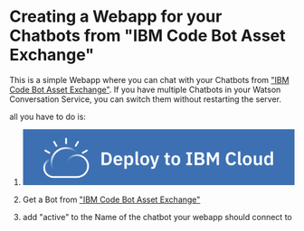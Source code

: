 # Creating a Webapp for your Chatbots from "IBM Code Bot Asset Exchange"

This is a simple Webapp where you can chat with your Chatbots from ["IBM Code Bot Asset Exchange"](https://developer.ibm.com/code/exchanges/bots).
If you have multiple Chatbots in your Watson Conversation Service, you can switch them without restarting the server.

all you have to do is:

1. [![Deploy to Bluemix](button.svg)](https://bluemix.net/deploy?repository=https://github.com/mwiegand/exchange-bot)

1. Get a Bot from ["IBM Code Bot Asset Exchange"](https://developer.ibm.com/code/exchanges/bots)

1. add "active" to the Name of the chatbot your webapp should connect to
